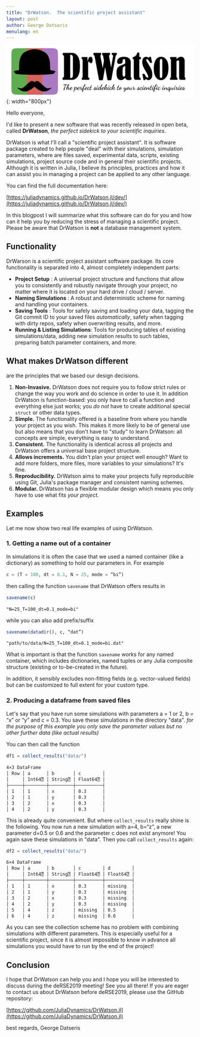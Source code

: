 ```yaml
---
title: "DrWatson.  The scientific project assistant"
layout: post
author: George Datseris
menulang: en
---
```


![](https://github.com/JuliaDynamics/JuliaDynamics/blob/master/videos/drwatson/DrWatson-banner.png?raw=true){: width="800px"}

Hello everyone,

I'd like to present a new software that was recently released in open beta, called **DrWatson**, *the perfect sidekick to your scientific inquiries*.

DrWatson is what I'll call a "scientific project assistant". It is software package created to help people "deal" with their simulations, simulation parameters, where are files saved, experimental data, scripts, existing simulations, project source code and in general their scientific projects. Although it is written in Julia, I believe its principles, practices and how it can assist you in managing a project can be applied to any other language.

You can find the full documentation here:

[https://juliadynamics.github.io/DrWatson.jl/dev/](https://juliadynamics.github.io/DrWatson.jl/dev/)

In this blogpost I will summarize what this software can do for you and how can it help you by reducing the stress of managing a scientific project. Please be aware that DrWatson is **not** a database management system.


## Functionality
DrWarson is a scientific project assistant software package. Its core functionality is separated into 4, almost completely independent parts:

* **Project Setup** : A universal project structure and functions that allow you to consistently and robustly navigate through your project, no matter where it is located on your hard drive / cloud / server.
* **Naming Simulations** : A robust and deterministic scheme for naming and handling your containers.
* **Saving Tools** : Tools for safely saving and loading your data, tagging the Git commit ID to your saved files *automatically*, safety when tagging with dirty repos, safety when overwriting results, and more.
* **Running & Listing Simulations**: Tools for producing tables of existing simulations/data, adding new simulation results to such tables, preparing batch parameter containers, and more.

## What makes DrWatson different
are the principles that we based our design decisions.

1. **Non-Invasive.** DrWatson does not require you to follow strict rules or change the way you work and do science in order to use it. In addition DrWatson is function-based: you only have to call a function and everything else just works; you *do not* have to create additional special `struct` or other data types.
1. **Simple.** The functionality offered is a baseline from where you handle your project as you wish. This makes it more likely to be of general use but also means that you don't have to "study" to learn DrWatson: all concepts are simple, everything is easy to understand.
2. **Consistent.** The functionality is identical across all projects and DrWatson offers a universal base project structure.
3. **Allows increments.** You didn't plan your project well enough? Want to add more folders, more files, more variables to your simulations? It's fine.
5. **Reproducibility.** DrWatson aims to make your projects fully reproducible using Git, Julia's package manager and consistent naming schemes.
6. **Modular.** DrWatson has a flexible modular design which means you only have to use what fits _your project_.

## Examples
Let me now show two real life examples of using DrWatson.

### 1. Getting a name out of a container
In simulations it is often the case that we used a named container (like a dictionary) as something to hold our parameters in. For example
```julia
c = (T = 100, dt = 0.1, N = 25, mode = “bi”)
```
then calling the function `savename` that DrWatson offers results in
```julia
savename(c)
```
```
"N=25_T=100_dt=0.1_mode=bi"
```
while you can also add prefix/suffix
```julia
savename(datadir(), c, “dat”)
```
```
"path/to/data/N=25_T=100_dt=0.1_mode=bi.dat"
```
What is important is that the function `savename` works for any named container, which includes dictionaries, named tuples or any Julia composite structure (existing or to-be-created in the future).

In addition, it sensibly excludes non-fitting fields (e.g. vector-valued fields) but can be customized to full extent for your custom type.

### 2. Producing a dataframe from saved files
Let's say that you have run some simulations with parameters a = 1 or 2, b = “x” or “y” and c = 0.3. You save these simulations in the directory "data". *for the purpose of this example you only save the parameter values but no other further data (like actual results)*

You can then call the function
```julia
df1 = collect_results("data/")
```
```
4×3 DataFrame
│ Row │ a      │ b       │ c        │
│     │ Int64⍰ │ String⍰ │ Float64⍰ │
├─────┼────────┼─────────┼──────────┤
│ 1   │ 1      │ x       │ 0.3      │
│ 2   │ 1      │ y       │ 0.3      │
│ 3   │ 2      │ x       │ 0.3      │
│ 4   │ 2      │ y       │ 0.3      │
```
This is already quite convenient. But where `collect_results` really shine is the following. You now run a new simulation with a=4, b=“z”, a new parameter d=0.5 or 0.6 and the parameter c does not exist anymore! You again save these simulations in "data". Then you call `collect_results` again:
```julia
df2 = collect_results("data/")
```
```
6×4 DataFrame
│ Row │ a      │ b       │ c        │ d        │
│     │ Int64⍰ │ String⍰ │ Float64⍰ │ Float64⍰ │
├─────┼────────┼─────────┼──────────┼──────────┤
│ 1   │ 1      │ x       │ 0.3      │ missing  │
│ 2   │ 1      │ y       │ 0.3      │ missing  │
│ 3   │ 2      │ x       │ 0.3      │ missing  │
│ 4   │ 2      │ y       │ 0.3      │ missing  │
│ 5   │ 4      │ z       │ missing  │ 0.5      │
│ 6   │ 4      │ z       │ missing  │ 0.6      │
```
As you can see the collection scheme has no problem with combining simulations with different parameters. This is especially useful for a scientific project, since it is almost impossible to know in advance all simulations you would have to run by the end of the project!

## Conclusion
I hope that DrWatson can help you and I hope you will be interested to discuss during the deRSE2019 meeting! See you all there!
If you are eager to contact us about DrWatson before deRSE2019, please use the GitHub repository:

[https://github.com/JuliaDynamics/DrWatson.jl](https://github.com/JuliaDynamics/DrWatson.jl)

best regards,
George Datseris
